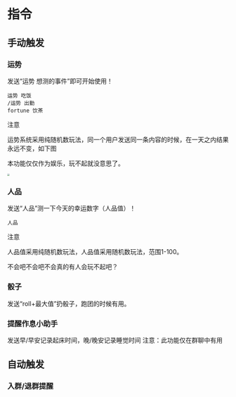 # 指令

## 手动触发

### 运势

发送“运势 想测的事件”即可开始使用！

```
运势 吃饭
/运势 出勤
fortune 饮茶
```



<div class="warning custom-block">
    <p class="custom-block-title">
        注意
    </p>
    <p>
        运势系统采用纯随机数玩法，同一个用户发送同一条内容的时候，在一天之内结果永远不变，如下图
    </p>
    <p>
        本功能仅仅作为娱乐，玩不起就没意思了。
    </p>
</div>

<img src="D:\lyb\lybmm\image\微信图片_20210729162211.jpg" style="zoom: 33%;" />



### 人品

发送“人品”测一下今天的幸运数字（人品值）！

```
人品
```

<div class="warning custom-block">
    <p class="custom-block-title">
        注意
    </p>
    <p>
        人品值采用纯随机数玩法，人品值采用随机数玩法，范围1-100。
    </p>
</div>

不会吧不会吧不会真的有人会玩不起吧？


### 骰子

发送“roll+最大值”扔骰子，跑团的时候有用。

### 提醒作息小助手

发送早/早安记录起床时间，晚/晚安记录睡觉时间
注意：此功能仅在群聊中有用

## 自动触发

### 入群/退群提醒


